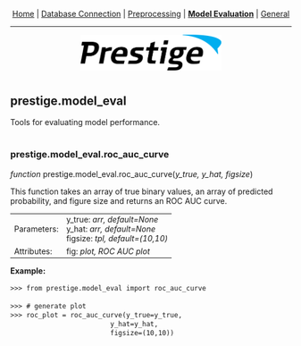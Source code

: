 <p align="center">
	<a href="../README.md">Home</a> | <a href="db_connection.md">Database Connection</a> | <a href="preprocessing.md">Preprocessing</a> | <b><a href="model_eval.md">Model Evaluation</a></b> | <a href="general.md">General</a>
</p>

---

<p align="center"><img src="../img/prestige_logo.png" alt="Prestige logo" width=50% height=50% /></p>

#

<a name="model evaluation"></a><h2>prestige.model_eval</h2>

<p>Tools for evaluating model performance.</p>

#

<h3>prestige.model_eval.roc_auc_curve</h3>

<p><i>function</i> prestige.model_eval.roc_auc_curve(<i>y_true, y_hat, figsize</i>)</p>

<p>This function takes an array of true binary values, an array of predicted probability, and figure size and returns an ROC AUC curve.</p>

<table>
	<tr>
		<td>Parameters:</td>
		<td>y_true: <i>arr, default=None</i><BR>
			y_hat: <i>arr, default=None</i><BR>
			figsize: <i>tpl, default=(10,10)</i>
	</tr>
	<tr>
		<td>Attributes:</td>
		<td>fig: <i>plot, ROC AUC plot</i>
</table>

<p><b>Example:</b></p>

```
>>> from prestige.model_eval import roc_auc_curve

>>> # generate plot
>>> roc_plot = roc_auc_curve(y_true=y_true,
	                     y_hat=y_hat,
	                     figsize=(10,10))
```
